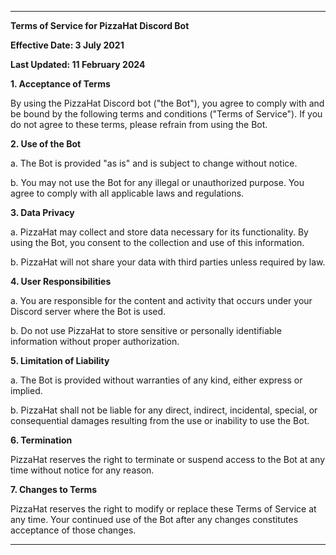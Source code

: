 
---

**Terms of Service for PizzaHat Discord Bot**

**Effective Date: 3 July 2021**

**Last Updated: 11 February 2024**

**1. Acceptance of Terms**

By using the PizzaHat Discord bot ("the Bot"), you agree to comply with and be bound by the following terms and conditions ("Terms of Service"). If you do not agree to these terms, please refrain from using the Bot.

**2. Use of the Bot**

a. The Bot is provided "as is" and is subject to change without notice.

b. You may not use the Bot for any illegal or unauthorized purpose. You agree to comply with all applicable laws and regulations.

**3. Data Privacy**

a. PizzaHat may collect and store data necessary for its functionality. By using the Bot, you consent to the collection and use of this information.

b. PizzaHat will not share your data with third parties unless required by law.

**4. User Responsibilities**

a. You are responsible for the content and activity that occurs under your Discord server where the Bot is used.

b. Do not use PizzaHat to store sensitive or personally identifiable information without proper authorization.

**5. Limitation of Liability**

a. The Bot is provided without warranties of any kind, either express or implied.

b. PizzaHat shall not be liable for any direct, indirect, incidental, special, or consequential damages resulting from the use or inability to use the Bot.

**6. Termination**

PizzaHat reserves the right to terminate or suspend access to the Bot at any time without notice for any reason.

**7. Changes to Terms**

PizzaHat reserves the right to modify or replace these Terms of Service at any time. Your continued use of the Bot after any changes constitutes acceptance of those changes.

---